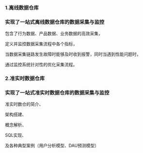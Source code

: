 ### 1.离线数据仓库

### **实现了一站式离线数据仓库的数据采集与监控**

包含了行为数据、产品数据、业务数据的高效采集，

定义并监控数据采集流程中各个指标，

当数据采集链路发生故障时能够及时收到报警，同时当遇到性能问题时，

通过监控系统针对性的优化采集流程。


### 2.准实时数据仓库

### **实现了一站式准实时数据仓库的数据采集与监控**

准实时数仓的简介、

架构搭建、

概念解析、

SQL实现、

及各种典型案例（用户分析模型、DAU预测模型）
